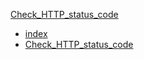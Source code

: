 [Check_HTTP_status_code](Check_HTTP_status_code.md)
* [index](index.md)
* [Check_HTTP_status_code](Check_HTTP_status_code.md)
